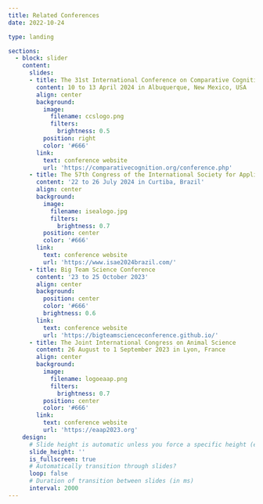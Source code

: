 ```yaml
---
title: Related Conferences
date: 2022-10-24

type: landing

sections:
  - block: slider
    content:
      slides:
      - title: The 31st International Conference on Comparative Cognition
        content: 10 to 13 April 2024 in Albuquerque, New Mexico, USA
        align: center
        background:
          image:
            filename: ccslogo.png
            filters:
              brightness: 0.5
          position: right
          color: '#666'
        link:
          text: conference website
          url: 'https://comparativecognition.org/conference.php'
      - title: The 57th Congress of the International Society for Applied Ethology
        content: '22 to 26 July 2024 in Curtiba, Brazil'
        align: center
        background:
          image:
            filename: isealogo.jpg
            filters:
              brightness: 0.7
          position: center
          color: '#666'
        link:
          text: conference website
          url: 'https://www.isae2024brazil.com/'
      - title: Big Team Science Conference
        content: '23 to 25 October 2023'
        align: center
        background:
          position: center
          color: '#666'
          brightness: 0.6
        link:
          text: conference website
          url: 'https://bigteamscienceconference.github.io/'
      - title: The Joint International Congress on Animal Science
        content: 26 August to 1 September 2023 in Lyon, France
        align: center
        background:
          image:
            filename: logoeaap.png
            filters:
              brightness: 0.7
          position: center
          color: '#666'
        link:
          text: conference website
          url: 'https://eaap2023.org'
    design:
      # Slide height is automatic unless you force a specific height (e.g. '400px')
      slide_height: ''
      is_fullscreen: true
      # Automatically transition through slides?
      loop: false
      # Duration of transition between slides (in ms)
      interval: 2000
---
```

